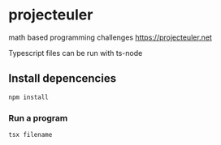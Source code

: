 # projecteuler
math based programming challenges https://projecteuler.net

Typescript files can be run with ts-node

## Install depencencies
```bash
npm install
```

### Run a program
``` bash
tsx filename
```